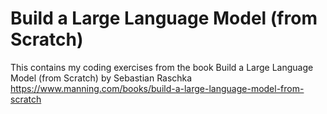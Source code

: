 # Build a Large Language Model (from Scratch)

This contains my coding exercises from the book Build a Large Language Model (from Scratch) by Sebastian Raschka
https://www.manning.com/books/build-a-large-language-model-from-scratch
